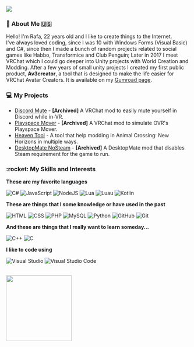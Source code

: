 
![](https://komarev.com/ghpvc/?username=rafacasari&color=006bed)

<h3>📝&nbsp;About Me 🇺🇸</h3>

Hello! I'm Rafa, 22 years old and I like to create things to the Internet.\
I've always loved coding, since I was 10 with Windows Forms (Visual Basic) and C#, since then I made a bunch of random projects related to social games like Habbo, Transformice and Club Penguin; Later in 2017 I meet VRChat which I could go deeper into Unity projects with World Creation and Modding. After a few years of small unity projects I created my first public product, **Av3creator**, a tool that is designed to make the life easier for VRChat Avatar Creators. It is available on my [Gumroad page](https://rafacasari.gumroad.com/).

<h3>💻 My Projects</h3>

- [Discord Mute](https://github.com/Rafacasari/DiscordMute) - **[Archived]** A VRChat mod to easily mute yourself in Discord while in-VR.
- [Playspace Mover](https://github.com/Rafacasari/Playspace-Mover) - **[Archived]** A VRChat mod to simulate OVR's Playspace Mover.
- [Heaven Tool](https://github.com/rafacasari/heaventoolacnh) - A tool that help modding in Animal Crossing: New Horizons in multiple ways.
- [DesktopMate NoSteam](https://github.com/Rafacasari/DesktopMate-NoSteam) - **[Archived]** A DesktopMate mod that disables Steam requirement for the game to run.

<h3>:rocket:&nbsp;My Skills and Interests</h3>

**These are my favorite languages**

  ![C#](https://custom-icon-badges.demolab.com/badge/C%23-%23239120.svg?logo=cshrp&logoColor=white)
  ![JavaScript](https://img.shields.io/badge/JavaScript-F7DF1E?logo=javascript&logoColor=000)
  ![NodeJS](https://img.shields.io/badge/Node.js-6DA55F?logo=node.js&logoColor=white)
  ![Lua](https://img.shields.io/badge/Lua-%232C2D72.svg?logo=lua&logoColor=white)
  ![Luau](https://img.shields.io/badge/-Luau%20(Roblox)-d92b2b?style=flat&logo=Roblox)
  ![Kotlin](https://img.shields.io/badge/Kotlin-%237F52FF.svg?logo=kotlin&logoColor=white)

**These are things that I some knowledge or have used in the past**

  ![HTML](https://img.shields.io/badge/HTML-%23E34F26.svg?logo=html5&logoColor=white)
  ![CSS](https://img.shields.io/badge/CSS-1572B6?logo=css3&logoColor=fff)
  ![PHP](https://img.shields.io/badge/php-%23777BB4.svg?&logo=php&logoColor=white)
  ![MySQL](https://img.shields.io/badge/MySQL-4479A1?logo=mysql&logoColor=fff)
  ![Python](https://img.shields.io/badge/Python-3776AB?logo=python&logoColor=fff)
  ![GitHub](https://img.shields.io/badge/GitHub-%23121011.svg?logo=github&logoColor=white)
  ![Git](https://img.shields.io/badge/Git-F05032?logo=git&logoColor=fff)
    
**And these are things that I really want to learn someday...**

  ![C++](https://img.shields.io/badge/C++-%2300599C.svg?logo=c%2B%2B&logoColor=white)
  ![C](https://img.shields.io/badge/C-00599C?logo=c&logoColor=white)

**I like to code using**

  ![Visual Studio](https://custom-icon-badges.demolab.com/badge/Visual%20Studio-5C2D91.svg?&logo=visual-studio&logoColor=white)
  ![Visual Studio Code](https://custom-icon-badges.demolab.com/badge/Visual%20Studio%20Code-0078d7.svg?logo=vsc&logoColor=white)


<br/>

<a href="https://github.com/Rafacasari">
  <img height="180em" src="https://github-readme-stats.vercel.app/api?username=Rafacasari&theme=dark&show_icons=true" />
</a>
